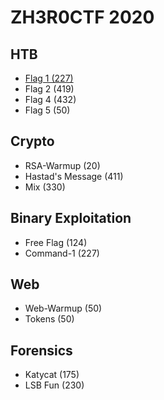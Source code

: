 # ZH3R0CTF 2020

## HTB
- [Flag 1 (227)](https://github.com/itsecgary/CTFs/tree/master/ZH3R0CTF%202020/HTB)
- Flag 2 (419)
- Flag 4 (432)
- Flag 5 (50)

## Crypto
- RSA-Warmup (20)
- Hastad's Message (411)
- Mix (330)

## Binary Exploitation
- Free Flag (124)
- Command-1 (227)

## Web
- Web-Warmup (50)
- Tokens (50)

## Forensics
- Katycat (175)
- LSB Fun (230)
